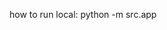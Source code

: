 

how to run local:
    python -m src.app                                                                          
